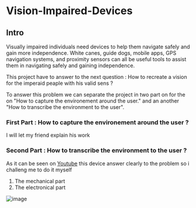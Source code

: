 # Vision-Impaired-Devices

## Intro
Visually impaired individuals need devices to help them navigate safely and gain more independence. White canes, guide dogs, mobile apps, GPS navigation systems, and proximity sensors can all be useful tools to assist them in navigating safely and gaining independence.

This project have to answer to the next question :
How to recreate a vision for the imperaid peaple with his valid sens ?

To answer this problem we can separate the project in two part on for the on "How to capture the environement around the user." and an another "How to 
transcribe the environment to the user".

### First Part : How to capture the environement around the user ?

I will let my friend explain his work

### Second Part : How to transcribe the environment to the user ?

As it can be seen on [Youtube](https://www.youtube.com/watch?v=8Au47gnXs0w&t=751s) this device answer clearly to the problem so i challeng me to do it myself

1. The mechanical part 
2. The electronical part

![image](https://user-images.githubusercontent.com/104011562/233152904-8bf72270-7194-499a-96d4-f7d76c310171.png)




